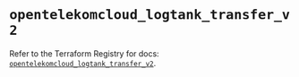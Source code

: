 # `opentelekomcloud_logtank_transfer_v2`

Refer to the Terraform Registry for docs: [`opentelekomcloud_logtank_transfer_v2`](https://registry.terraform.io/providers/opentelekomcloud/opentelekomcloud/1.36.7/docs/resources/logtank_transfer_v2).
